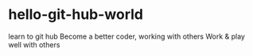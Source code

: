 # hello-git-hub-world
learn to git hub
Become a better coder, working with others
Work & play well with others
